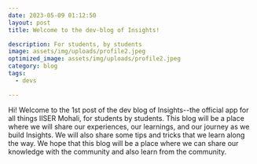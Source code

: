 ```yaml
---
date: 2023-05-09 01:12:50
layout: post
title: Welcome to the dev-blog of Insights!

description: For students, by students
image: assets/img/uploads/profile2.jpeg
optimized_image: assets/img/uploads/profile2.jpeg
category: blog
tags:
  - devs

---
```

Hi! Welcome to the 1st post of the dev blog of Insights--the official app for all things IISER Mohali, for students by students. This blog will be a place where we will share our experiences, our learnings, and our journey as we build Insights. We will also share some tips and tricks that we learn along the way. We hope that this blog will be a place where we can share our knowledge with the community and also learn from the community.

